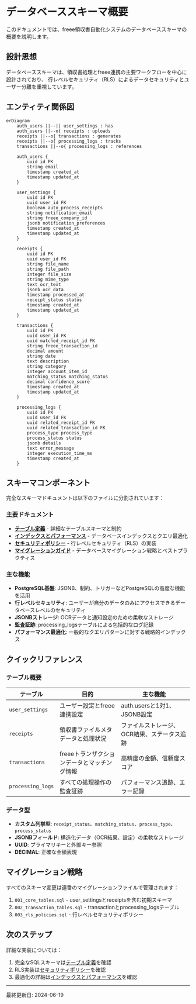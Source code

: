 # データベーススキーマ概要

このドキュメントでは、freee領収書自動化システムのデータベーススキーマの概要を説明します。

## 設計思想

データベーススキーマは、領収書処理とfreee連携の主要ワークフローを中心に設計されており、
行レベルセキュリティ（RLS）によるデータセキュリティとユーザー分離を重視しています。

## エンティティ関係図

```mermaid
erDiagram
    auth_users ||--|| user_settings : has
    auth_users ||--o{ receipts : uploads
    receipts ||--o{ transactions : generates
    receipts ||--o{ processing_logs : tracks
    transactions ||--o{ processing_logs : references

    auth_users {
        uuid id PK
        string email
        timestamp created_at
        timestamp updated_at
    }

    user_settings {
        uuid id PK
        uuid user_id FK
        boolean auto_process_receipts
        string notification_email
        string freee_company_id
        jsonb notification_preferences
        timestamp created_at
        timestamp updated_at
    }

    receipts {
        uuid id PK
        uuid user_id FK
        string file_name
        string file_path
        integer file_size
        string mime_type
        text ocr_text
        jsonb ocr_data
        timestamp processed_at
        receipt_status status
        timestamp created_at
        timestamp updated_at
    }

    transactions {
        uuid id PK
        uuid user_id FK
        uuid matched_receipt_id FK
        string freee_transaction_id
        decimal amount
        string date
        text description
        string category
        integer account_item_id
        matching_status matching_status
        decimal confidence_score
        timestamp created_at
        timestamp updated_at
    }

    processing_logs {
        uuid id PK
        uuid user_id FK
        uuid related_receipt_id FK
        uuid related_transaction_id FK
        process_type process_type
        process_status status
        jsonb details
        text error_message
        integer execution_time_ms
        timestamp created_at
    }
```

## スキーマコンポーネント

完全なスキーマドキュメントは以下のファイルに分割されています：

### 主要ドキュメント

- **[テーブル定義](table-definitions-ja.md)** - 詳細なテーブルスキーマと制約
- **[インデックスとパフォーマンス](indexes-performance-ja.md)** - データベースインデックスとクエリ最適化
- **[セキュリティポリシー](security-policies-ja.md)** - 行レベルセキュリティ（RLS）の実装
- **[マイグレーションガイド](migration-strategy-ja.md)** - データベースマイグレーション戦略とベストプラクティス

### 主な機能

- **PostgreSQL基盤**: JSONB、制約、トリガーなどPostgreSQLの高度な機能を活用
- **行レベルセキュリティ**: ユーザーが自分のデータのみにアクセスできるデータベースレベルのセキュリティ
- **JSONBストレージ**: OCRデータと通知設定のための柔軟なストレージ
- **監査証跡**: processing_logsテーブルによる包括的なログ記録
- **パフォーマンス最適化**: 一般的なクエリパターンに対する戦略的インデックス

## クイックリファレンス

### テーブル概要

| テーブル | 目的 | 主な機能 |
|---------|------|----------|
| `user_settings` | ユーザー設定とfreee連携設定 | auth.usersと1対1、JSONB設定 |
| `receipts` | 領収書ファイルメタデータと処理状況 | ファイルストレージ、OCR結果、ステータス追跡 |
| `transactions` | freeeトランザクションデータとマッチング情報 | 高精度の金額、信頼度スコア |
| `processing_logs` | すべての処理操作の監査証跡 | パフォーマンス追跡、エラー記録 |

### データ型

- **カスタム列挙型**: `receipt_status`、`matching_status`、`process_type`、`process_status`
- **JSONBフィールド**: 構造化データ（OCR結果、設定）の柔軟なストレージ
- **UUID**: プライマリキーと外部キー参照
- **DECIMAL**: 正確な金額表現

## マイグレーション戦略

すべてのスキーマ変更は連番のマイグレーションファイルで管理されます：

1. `001_core_tables.sql` - user_settingsとreceiptsを含む初期スキーマ
2. `002_transaction_tables.sql` - transactionとprocessing_logsテーブル
3. `003_rls_policies.sql` - 行レベルセキュリティポリシー

## 次のステップ

詳細な実装については：

1. 完全なSQLスキーマは[テーブル定義](table-definitions-ja.md)を確認
2. RLS実装は[セキュリティポリシー](security-policies-ja.md)を確認
3. 最適化の詳細は[インデックスとパフォーマンス](indexes-performance-ja.md)を確認

---

最終更新日: 2024-06-19
